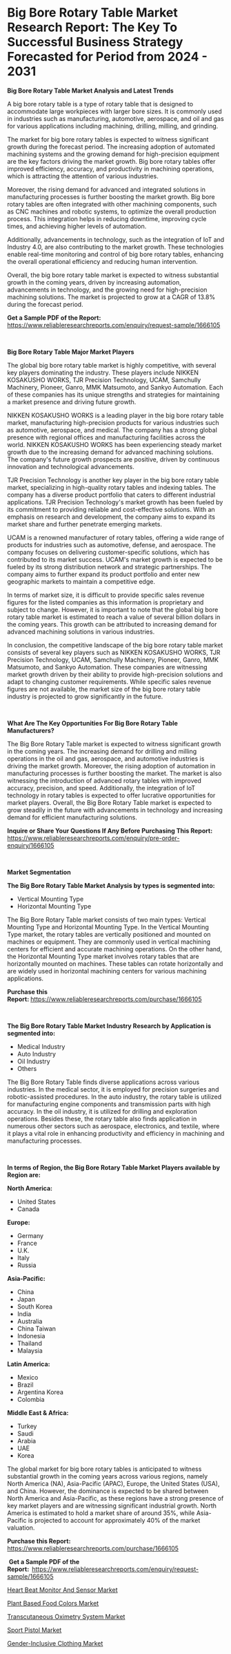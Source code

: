 <p><h1>Big Bore Rotary Table Market Research Report: The Key To Successful Business Strategy Forecasted for Period from 2024 - 2031</h1></p><p><strong>Big Bore Rotary Table Market Analysis and Latest Trends</strong></p>
<p><p>A big bore rotary table is a type of rotary table that is designed to accommodate large workpieces with larger bore sizes. It is commonly used in industries such as manufacturing, automotive, aerospace, and oil and gas for various applications including machining, drilling, milling, and grinding.</p><p>The market for big bore rotary tables is expected to witness significant growth during the forecast period. The increasing adoption of automated machining systems and the growing demand for high-precision equipment are the key factors driving the market growth. Big bore rotary tables offer improved efficiency, accuracy, and productivity in machining operations, which is attracting the attention of various industries.</p><p>Moreover, the rising demand for advanced and integrated solutions in manufacturing processes is further boosting the market growth. Big bore rotary tables are often integrated with other machining components, such as CNC machines and robotic systems, to optimize the overall production process. This integration helps in reducing downtime, improving cycle times, and achieving higher levels of automation.</p><p>Additionally, advancements in technology, such as the integration of IoT and Industry 4.0, are also contributing to the market growth. These technologies enable real-time monitoring and control of big bore rotary tables, enhancing the overall operational efficiency and reducing human intervention.</p><p>Overall, the big bore rotary table market is expected to witness substantial growth in the coming years, driven by increasing automation, advancements in technology, and the growing need for high-precision machining solutions. The market is projected to grow at a CAGR of 13.8% during the forecast period.</p></p>
<p><strong>Get a Sample PDF of the Report:&nbsp;</strong> <a href="https://www.reliableresearchreports.com/enquiry/request-sample/1666105">https://www.reliableresearchreports.com/enquiry/request-sample/1666105</a></p>
<p>&nbsp;</p>
<p><strong>Big Bore Rotary Table Major Market Players</strong></p>
<p><p>The global big bore rotary table market is highly competitive, with several key players dominating the industry. These players include NIKKEN KOSAKUSHO WORKS, TJR Precision Technology, UCAM, Samchully Machinery, Pioneer, Ganro, MMK Matsumoto, and Sankyo Automation. Each of these companies has its unique strengths and strategies for maintaining a market presence and driving future growth.</p><p>NIKKEN KOSAKUSHO WORKS is a leading player in the big bore rotary table market, manufacturing high-precision products for various industries such as automotive, aerospace, and medical. The company has a strong global presence with regional offices and manufacturing facilities across the world. NIKKEN KOSAKUSHO WORKS has been experiencing steady market growth due to the increasing demand for advanced machining solutions. The company's future growth prospects are positive, driven by continuous innovation and technological advancements.</p><p>TJR Precision Technology is another key player in the big bore rotary table market, specializing in high-quality rotary tables and indexing tables. The company has a diverse product portfolio that caters to different industrial applications. TJR Precision Technology's market growth has been fueled by its commitment to providing reliable and cost-effective solutions. With an emphasis on research and development, the company aims to expand its market share and further penetrate emerging markets.</p><p>UCAM is a renowned manufacturer of rotary tables, offering a wide range of products for industries such as automotive, defense, and aerospace. The company focuses on delivering customer-specific solutions, which has contributed to its market success. UCAM's market growth is expected to be fueled by its strong distribution network and strategic partnerships. The company aims to further expand its product portfolio and enter new geographic markets to maintain a competitive edge.</p><p>In terms of market size, it is difficult to provide specific sales revenue figures for the listed companies as this information is proprietary and subject to change. However, it is important to note that the global big bore rotary table market is estimated to reach a value of several billion dollars in the coming years. This growth can be attributed to increasing demand for advanced machining solutions in various industries.</p><p>In conclusion, the competitive landscape of the big bore rotary table market consists of several key players such as NIKKEN KOSAKUSHO WORKS, TJR Precision Technology, UCAM, Samchully Machinery, Pioneer, Ganro, MMK Matsumoto, and Sankyo Automation. These companies are witnessing market growth driven by their ability to provide high-precision solutions and adapt to changing customer requirements. While specific sales revenue figures are not available, the market size of the big bore rotary table industry is projected to grow significantly in the future.</p></p>
<p>&nbsp;</p>
<p><strong>What Are The Key Opportunities For Big Bore Rotary Table Manufacturers?</strong></p>
<p><p>The Big Bore Rotary Table market is expected to witness significant growth in the coming years. The increasing demand for drilling and milling operations in the oil and gas, aerospace, and automotive industries is driving the market growth. Moreover, the rising adoption of automation in manufacturing processes is further boosting the market. The market is also witnessing the introduction of advanced rotary tables with improved accuracy, precision, and speed. Additionally, the integration of IoT technology in rotary tables is expected to offer lucrative opportunities for market players. Overall, the Big Bore Rotary Table market is expected to grow steadily in the future with advancements in technology and increasing demand for efficient manufacturing solutions.</p></p>
<p><strong>Inquire or Share Your Questions If Any Before Purchasing This Report:</strong> <a href="https://www.reliableresearchreports.com/enquiry/pre-order-enquiry/1666105">https://www.reliableresearchreports.com/enquiry/pre-order-enquiry/1666105</a></p>
<p>&nbsp;</p>
<p><strong>Market Segmentation</strong></p>
<p><strong>The Big Bore Rotary Table Market Analysis by types is segmented into:</strong></p>
<p><ul><li>Vertical Mounting Type</li><li>Horizontal Mounting Type</li></ul></p>
<p><p>The Big Bore Rotary Table market consists of two main types: Vertical Mounting Type and Horizontal Mounting Type. In the Vertical Mounting Type market, the rotary tables are vertically positioned and mounted on machines or equipment. They are commonly used in vertical machining centers for efficient and accurate machining operations. On the other hand, the Horizontal Mounting Type market involves rotary tables that are horizontally mounted on machines. These tables can rotate horizontally and are widely used in horizontal machining centers for various machining applications.</p></p>
<p><strong>Purchase this Report:&nbsp;</strong><a href="https://www.reliableresearchreports.com/purchase/1666105">https://www.reliableresearchreports.com/purchase/1666105</a></p>
<p>&nbsp;</p>
<p><strong>The Big Bore Rotary Table Market Industry Research by Application is segmented into:</strong></p>
<p><ul><li>Medical Industry</li><li>Auto Industry</li><li>Oil Industry</li><li>Others</li></ul></p>
<p><p>The Big Bore Rotary Table finds diverse applications across various industries. In the medical sector, it is employed for precision surgeries and robotic-assisted procedures. In the auto industry, the rotary table is utilized for manufacturing engine components and transmission parts with high accuracy. In the oil industry, it is utilized for drilling and exploration operations. Besides these, the rotary table also finds application in numerous other sectors such as aerospace, electronics, and textile, where it plays a vital role in enhancing productivity and efficiency in machining and manufacturing processes.</p></p>
<p>&nbsp;</p>
<p><strong>In terms of Region, the Big Bore Rotary Table Market Players available by Region are:</strong></p>
<p>
    <p> <strong> North America: </strong>
        <ul>
            <li>United States</li>
            <li>Canada</li>
        </ul>
        </p> 
    <p> <strong> Europe: </strong>
        <ul>
            <li>Germany</li>
            <li>France</li>
            <li>U.K.</li>
            <li>Italy</li>
            <li>Russia</li>
        </ul>
        </p> 
    <p> <strong> Asia-Pacific: </strong>
        <ul>
            <li>China</li>
            <li>Japan</li>
            <li>South Korea</li>
            <li>India</li>
            <li>Australia</li>
            <li>China Taiwan</li>
            <li>Indonesia</li>
            <li>Thailand</li>
            <li>Malaysia</li>
        </ul>
        </p> 
    <p> <strong> Latin America: </strong>
        <ul>
            <li>Mexico</li>
            <li>Brazil</li>
            <li>Argentina Korea</li>
            <li>Colombia</li>
        </ul>
        </p> 
    <p> <strong> Middle East & Africa: </strong>
        <ul>
            <li>Turkey</li>
            <li>Saudi</li>
            <li>Arabia</li>
            <li>UAE</li>
            <li>Korea</li>
        </ul>
    </p>
    </p>
<p><p>The global market for big bore rotary tables is anticipated to witness substantial growth in the coming years across various regions, namely North America (NA), Asia-Pacific (APAC), Europe, the United States (USA), and China. However, the dominance is expected to be shared between North America and Asia-Pacific, as these regions have a strong presence of key market players and are witnessing significant industrial growth. North America is estimated to hold a market share of around 35%, while Asia-Pacific is projected to account for approximately 40% of the market valuation.</p></p>
<p><strong>Purchase this Report: </strong><a href="https://www.reliableresearchreports.com/purchase/1666105">https://www.reliableresearchreports.com/purchase/1666105</a></p>
<p>&nbsp;<strong>Get a Sample PDF of the Report:&nbsp;&nbsp;</strong><a href="https://www.reliableresearchreports.com/enquiry/request-sample/1666105">https://www.reliableresearchreports.com/enquiry/request-sample/1666105</a></p>
<p><strong></strong></p>
<p><p><a href="https://www.linkedin.com/pulse/heart-beat-monitor-sensor-market-offer-valuable-insights-zqtaf?trackingId=Yoh51PF7RPKCQkkrkBfCjg%3D%3D">Heart Beat Monitor And Sensor Market</a></p><p><a href="https://www.linkedin.com/pulse/plant-based-food-colors-market-share-amp-new-trends-analysis-oiarf?trackingId=mIDgXe6cS1yiCylE9gUsQA%3D%3D">Plant Based Food Colors Market</a></p><p><a href="https://www.linkedin.com/pulse/transcutaneous-oximetry-system-market-growth-trends-covid-19-l9pif?trackingId=KYwvDVPJQu6EBZwqFAEOWQ%3D%3D">Transcutaneous Oximetry System Market</a></p><p><a href="https://medium.com/@juliepayne1928/sport-pistol-market-share-evolution-and-market-growth-trends-2024-2031-8d8bd467dd89">Sport Pistol Market</a></p><p><a href="https://medium.com/@crystalpena2022/gender-inclusive-clothing-market-insights-into-market-cagr-market-trends-and-growth-strategies-4ee6672dc70d">Gender-Inclusive Clothing Market</a></p></p>